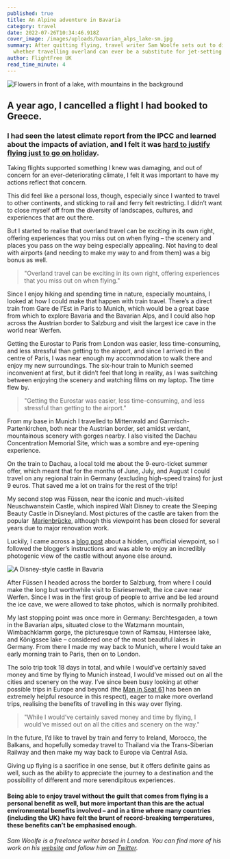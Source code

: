 ```yaml
---
published: true
title: An Alpine adventure in Bavaria
category: travel
date: 2022-07-26T10:34:46.918Z
cover_image: /images/uploads/bavarian_alps_lake-sm.jpg
summary: After quitting flying, travel writer Sam Woolfe sets out to discover
  whether travelling overland can ever be a substitute for jet-setting
author: FlightFree UK
read_time_minute: 4
---
```

![Flowers in front of a lake, with mountains in the background](/images/uploads/bavarian_alps_lake-lg.jpg "The Bavarian Alps ")

## A year ago, I cancelled a flight I had booked to Greece.

### I had seen the latest climate report from the IPCC and learned about the impacts of aviation, and I felt it was [hard to justify flying just to go on holiday](https://www.samwoolfe.com/2021/08/flying-in-an-age-of-climate-breakdown.html).

Taking flights supported something I knew was damaging, and out of concern for an ever-deteriorating climate, I felt it was important to have my actions reflect that concern. 

This did feel like a personal loss, though, especially since I wanted to travel to other continents, and sticking to rail and ferry felt restricting. I didn’t want to close myself off from the diversity of landscapes, cultures, and experiences that are out there.

But I started to realise that overland travel can be exciting in its own right, offering experiences that you miss out on when flying – the scenery and places you pass on the way being especially appealing. Not having to deal with airports (and needing to make my way to and from them) was a big bonus as well. 

> "Overland travel can be exciting in its own right, offering experiences that you miss out on when flying."

Since I enjoy hiking and spending time in nature, especially mountains, I looked at how I could make that happen with train travel. There’s a direct train from Gare de l’Est in Paris to Munich, which would be a great base from which to explore Bavaria and the Bavarian Alps, and I could also hop across the Austrian border to Salzburg and visit the largest ice cave in the world near Werfen.

Getting the Eurostar to Paris from London was easier, less time-consuming, and less stressful than getting to the airport, and since I arrived in the centre of Paris, I was near enough my accommodation to walk there and enjoy my new surroundings. The six-hour train to Munich seemed inconvenient at first, but it didn’t feel that long in reality, as I was switching between enjoying the scenery and watching films on my laptop. The time flew by. 

> "Getting the Eurostar was easier, less time-consuming, and less stressful than getting to the airport."

From my base in Munich I travelled to Mittenwald and Garmisch-Partenkirchen, both near the Austrian border, set amidst verdant, mountainous scenery with gorges nearby. I also visited the Dachau Concentration Memorial Site, which was a sombre and eye-opening experience. 

On the train to Dachau, a local told me about the 9-euro-ticket summer offer, which meant that for the months of June, July, and August I could travel on any regional train in Germany (excluding high-speed trains) for just 9 euros. That saved me a lot on trains for the rest of the trip!

My second stop was Füssen, near the iconic and much-visited Neuschwanstein Castle, which inspired Walt Disney to create the Sleeping Beauty Castle in Disneyland. Most pictures of the castle are taken from the popular  [Marienbrücke](https://de.wikipedia.org/wiki/Marienbr%C3%BCcke_(Neuschwanstein)), although this viewpoint has been closed for several years due to major renovation work. 

Luckily, I came across a [blog post](http://justingoesplaces.com/secret-viewpoint/) about a hidden, unofficial viewpoint, so I followed the blogger’s instructions and was able to enjoy an incredibly photogenic view of the castle without anyone else around. 

![A Disney-style castle in Bavaria](/images/uploads/disney_castle_bavaria.jpg "Neuschwanstein Castle – inspiration to Walt Disney")

After Füssen I headed across the border to Salzburg, from where I could make the long but worthwhile visit to Eisriesenwelt, the ice cave near Werfen. Since I was in the first group of people to arrive and be led around the ice cave, we were allowed to take photos, which is normally prohibited.

My last stopping point was once more in Germany: Berchtesgaden, a town in the Bavarian alps, situated close to the Watzmann mountain, Wimbachklamm gorge, the picturesque town of Ramsau, Hintersee lake, and Königssee lake – considered one of the most beautiful lakes in Germany. From there I made my way back to Munich, where I would take an early morning train to Paris, then on to London.

The solo trip took 18 days in total, and while I would’ve certainly saved money and time by flying to Munich instead, I would’ve missed out on all the cities and scenery on the way. I’ve since been busy looking at other possible trips in Europe and beyond (the [Man in Seat 61](https://www.seat61.com/) has been an extremely helpful resource in this respect), eager to make more overland trips, realising the benefits of travelling in this way over flying.

> "While I would’ve certainly saved money and time by flying, I would’ve missed out on all the cities and scenery on the way."

In the future, I’d like to travel by train and ferry to Ireland, Morocco, the Balkans, and hopefully someday travel to Thailand via the Trans-Siberian Railway and then make my way back to Europe via Central Asia. 

Giving up flying is a sacrifice in one sense, but it offers definite gains as well, such as the ability to appreciate the journey to a destination and the possibility of different and more serendipitous experiences. 

#### Being able to enjoy travel without the guilt that comes from flying is a personal benefit as well, but more important than this are the actual environmental benefits involved – and in a time where many countries (including the UK) have felt the brunt of record-breaking temperatures, these benefits can’t be emphasised enough.

*Sam Woolfe is a freelance writer based in London. You can find more of his work on his [website](https://www.samwoolfe.com/) and follow him on [Twitter](https://twitter.com/samwoolfe).*